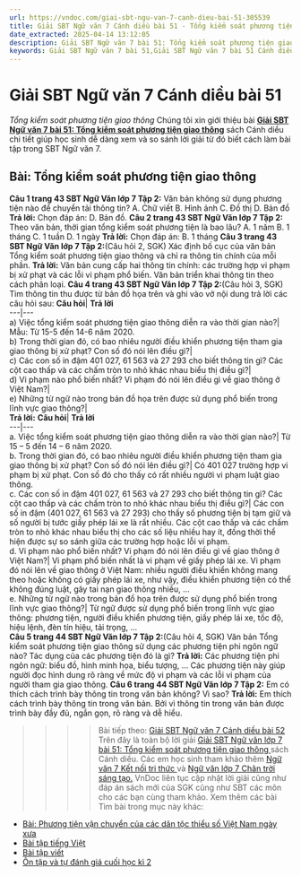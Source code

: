```yaml
---
url: https://vndoc.com/giai-sbt-ngu-van-7-canh-dieu-bai-51-305539
title: Giải SBT Ngữ văn 7 Cánh diều bài 51 - Tổng kiểm soát phương tiện giao thông - VnDoc.com
date_extracted: 2025-04-14 13:12:05
description: Giải SBT Ngữ văn 7 bài 51: Tổng kiểm soát phương tiện giao thông sách Cánh diều có đáp án chi tiết cho các bạn cùng tham khảo.
keywords: Giải SBT Ngữ văn 7 bài 51,Giải SBT Ngữ văn 7 bài 51 Cánh diều,Giải sách bài tập Ngữ văn CD lớp 7,Ngữ văn lớp 7 Cánh diều,giải bài tập ngữ văn lớp 7,bài Tổng kiểm soát phương tiện giao thông,ôn tập ngữ văn 7,trắc nghiệm ngữ văn 7 CD
---
```


# Giải SBT Ngữ văn 7 Cánh diều bài 51
 _Tổng kiểm soát phương tiện giao thông_
Chúng tôi xin giới thiệu bài [**Giải SBT Ngữ văn 7 bài 51: Tổng kiểm soát phương tiện giao thông**](<https://vndoc.com/giai-sbt-ngu-van-7-canh-dieu-bai-51-305539>) sách Cánh diều chi tiết giúp học sinh dễ dàng xem và so sánh lời giải từ đó biết cách làm bài tập trong SBT Ngữ văn 7.
## Bài: Tổng kiểm soát phương tiện giao thông
**Câu 1 trang 43 SBT Ngữ Văn lớp 7 Tập 2:** Văn bản không sử dụng phương tiện nào để chuyển tải thông tin?
A. Chữ viết
B. Hình ảnh
C. Đồ thị
D. Bản đồ
**Trả lời:**
Chọn đáp án: D. Bản đồ.
**Câu 2 trang 43 SBT Ngữ Văn lớp 7 Tập 2:** Theo văn bản, thời gian tổng kiểm soát phương tiện là bao lâu?
A. 1 năm
B. 1 tháng
C. 1 tuần
D. 1 ngày
**Trả lời:**
Chọn đáp án: B. 1 tháng
**Câu 3 trang 43 SBT Ngữ Văn lớp 7 Tập 2:**\(Câu hỏi 2, SGK\) Xác định bố cục của văn bản Tổng kiểm soát phương tiện giao thông và chỉ ra thông tin chính của mỗi phần.
**Trả lời:**
Văn bản cung cấp hai thông tin chính: các trường hợp vi phạm bị xử phạt và các lỗi vi phạm phổ biến. Văn bản triển khai thông tin theo cách phân loại.
**Câu 4 trang 43 SBT Ngữ Văn lớp 7 Tập 2:**\(Câu hỏi 3, SGK\) Tìm thông tin thu được từ bản đồ họa trên và ghi vào vở nội dung trả lời các câu hỏi sau:
**Câu hỏi**| **Trả lời**  
---|---  
a\) Việc tổng kiểm soát phương tiện giao thông diễn ra vào thời gian nào?| Mẫu: Từ 15-5 đến 14-6 năm 2020.  
b\) Trong thời gian đó, có bao nhiêu người điều khiển phương tiện tham gia giao thông bị xử phạt? Con số đó nói lên điều gì?|   
c\) Các con số in đậm 401 027, 61 563 và 27 293 cho biết thông tin gì? Các cột cao thấp và các chấm tròn to nhỏ khác nhau biểu thị điều gì?|   
d\) Vi phạm nào phổ biến nhất? Vi phạm đó nói lên điều gì về giao thông ở Việt Nam?|   
e\) Những từ ngữ nào trong bản đồ họa trên được sử dụng phổ biến trong lĩnh vực giao thông?|   
**Trả lời:**
**Câu hỏi**| **Trả lời**  
---|---  
a. Việc tổng kiểm soát phương tiện giao thông diễn ra vào thời gian nào?| Từ 15 – 5 đến 14 – 6 năm 2020.  
b. Trong thời gian đó, có bao nhiêu người điều khiển phương tiện tham gia giao thông bị xử phạt? Con số đó nói lên điều gì?| Có 401 027 trường hợp vi phạm bị xử phạt. Con số đó cho thấy có rất nhiều người vi phạm luật giao thông.  
c. Các con số in đậm 401 027, 61 563 và 27 293 cho biết thông tin gì? Các cột cao thấp và các chấm tròn to nhỏ khác nhau biểu thị điều gì?| Các con số in đậm \(401 027, 61 563 và 27 293\) cho thấy số phương tiện bị tạm giữ và số người bị tước giấy phép lái xe là rất nhiều. Các cột cao thấp và các chấm tròn to nhỏ khác nhau biểu thị cho các số liệu nhiều hay ít, đồng thời thể hiện được sự so sánh giữa các trường hợp hoặc lỗi vi phạm.  
d. Vi phạm nào phổ biến nhất? Vi phạm đó nói lên điều gì về giao thông ở Việt Nam?| Vi phạm phổ biến nhất là vi phạm về giấy phép lái xe. Vi phạm đó nói lên về giao thông ở Việt Nam: nhiều người điều khiển không mang theo hoặc không có giấy phép lái xe, như vậy, điều khiển phương tiện có thể không đúng luật, gây tai nạn giao thông nhiều, …  
e. Những từ ngữ nào trong bản đồ họa trên được sử dụng phổ biến trong lĩnh vực giao thông?| Từ ngữ được sử dụng phổ biến trong lĩnh vực giao thông: phương tiện, người điều khiển phương tiện, giấy phép lái xe, tốc độ, hiệu lệnh, đèn tín hiệu, tải trọng, …  
**Câu 5 trang 44 SBT Ngữ Văn lớp 7 Tập 2:**\(Câu hỏi 4, SGK\) Văn bản Tổng kiểm soát phương tiện giao thông sử dụng các phương tiện phi ngôn ngữ nào? Tác dụng của các phương tiện đó là gì?
**Trả lời:**
Các phương tiện phi ngôn ngữ: biểu đồ, hình minh họa, biểu tượng, … Các phương tiện này giúp người đọc hình dung rõ ràng về mức độ vi phạm và các lỗi vi phạm của người tham gia giao thông.
**Câu 6 trang 44 SBT Ngữ Văn lớp 7 Tập 2:** Em có thích cách trình bày thông tin trong văn bản không? Vì sao?
**Trả lời:**
Em thích cách trình bày thông tin trong văn bản. Bởi vì thông tin trong văn bản được trình bày đầy đủ, ngắn gọn, rõ ràng và dễ hiểu.
>>>> Bài tiếp theo: [Giải SBT Ngữ văn 7 Cánh diều bài 52](<https://vndoc.com/giai-sbt-ngu-van-7-canh-dieu-bai-52-305540>)
Trên đây là toàn bộ lời giải [Giải SBT Ngữ văn lớp 7 bài 51: Tổng kiểm soát phương tiện giao thông ](<https://vndoc.com/giai-sbt-ngu-van-7-canh-dieu-bai-51-305539>)sách Cánh diều. Các em học sinh tham khảo thêm [Ngữ văn 7 Kết nối tri thức ](<https://vndoc.com/ngu-van-7-kntt-tap2>)và [Ngữ văn lớp 7 Chân trời sáng tạo.](<https://vndoc.com/ngu-van-7-ctst-tap2>) VnDoc liên tục cập nhật lời giải cũng như đáp án sách mới của SGK cũng như SBT các môn cho các bạn cùng tham khảo.
Xem thêm các bài Tìm bài trong mục này khác:
  * [Bài: Phương tiện vận chuyển của các dân tộc thiểu số Việt Nam ngày xưa](</giai-sbt-ngu-van-7-canh-dieu-bai-52-305540>)
  * [Bài tập tiếng Việt](</giai-sbt-ngu-van-7-canh-dieu-bai-53-305542>)
  * [Bài tập viết](</giai-sbt-ngu-van-7-canh-dieu-bai-54-305543>)
  * [Ôn tập và tự đánh giá cuối học kì 2](</giai-sbt-ngu-van-7-canh-dieu-bai-55-305544>)


